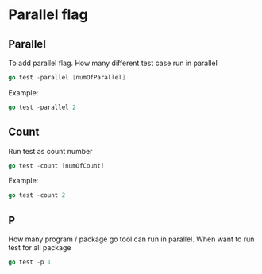 # Parallel flag

## Parallel
To add parallel flag. How many different test case run in parallel

```go
go test -parallel [numOfParallel]
``` 

Example:

```go
go test -parallel 2
```

## Count
Run test as count number

```go
go test -count [numOfCount]
```

Example:

```go
go test -count 2
```

## P
How many program / package go tool can run in parallel. When want to run test for all package

```go
go test -p 1
```